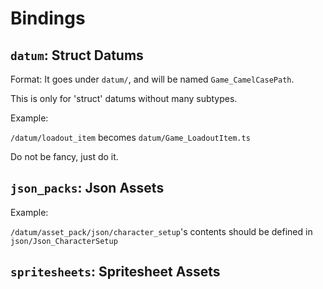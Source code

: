# Bindings

## `datum`: Struct Datums

Format: It goes under `datum/`, and will be named `Game_CamelCasePath`.

This is only for 'struct' datums without many subtypes.

Example:

`/datum/loadout_item` becomes `datum/Game_LoadoutItem.ts`

Do not be fancy, just do it.

## `json_packs`: Json Assets

Example:

`/datum/asset_pack/json/character_setup`'s contents should be defined in `json/Json_CharacterSetup`

## `spritesheets`: Spritesheet Assets
